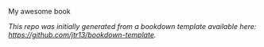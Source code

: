 My awesome book
 
*This repo was initially generated from a bookdown template available here: https://github.com/jtr13/bookdown-template.*
